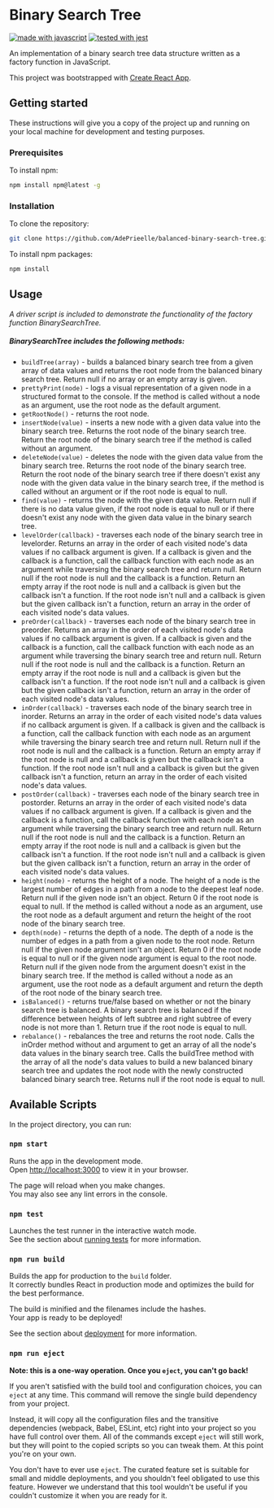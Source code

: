 # Binary Search Tree

[![made with javascript](https://img.shields.io/badge/made_with-javascript-f0db4f.svg?logo=javascript)](https://www.javascript.com)
[![tested with jest](https://img.shields.io/badge/tested_with-jest-99424f.svg?logo=jest)](https://github.com/facebook/jest)

An implementation of a binary search tree data structure written as a factory function in JavaScript.

This project was bootstrapped with [Create React App](https://github.com/facebook/create-react-app).

## Getting started

These instructions will give you a copy of the project up and running on your local machine for development and testing purposes.

### Prerequisites

To install npm:

```sh
npm install npm@latest -g
```

### Installation

To clone the repository:

```sh
git clone https://github.com/AdePrieelle/balanced-binary-search-tree.git
```

To install npm packages:

```sh
npm install
```

## Usage

_A driver script is included to demonstrate the functionality of the factory function BinarySearchTree._

##### BinarySearchTree includes the following methods:

- `buildTree(array)` - builds a balanced binary search tree from a given array of data values and returns the root node from the balanced binary search tree. Return null if no array or an empty array is given.
- `prettyPrint(node)` - logs a visual representation of a given node in a structured format to the console. If the method is called without a node as an argument, use the root node as the default argument.
- `getRootNode()` - returns the root node.
- `insertNode(value)` - inserts a new node with a given data value into the binary search tree. Returns the root node of the binary search tree. Return the root node of the binary search tree if the method is called without an argument.
- `deleteNode(value)` - deletes the node with the given data value from the binary search tree. Returns the root node of the binary search tree. Return the root node of the binary search tree if there doesn't exist any node with the given data value in the binary search tree, if the method is called without an argument or if the root node is equal to null.
- `find(value)` - returns the node with the given data value. Return null if there is no data value given, if the root node is equal to null or if there doesn't exist any node with the given data value in the binary search tree.
- `levelOrder(callback)` - traverses each node of the binary search tree in levelorder. Returns an array in the order of each visited node's data values if no callback argument is given. If a callback is given and the callback is a function, call the callback function with each node as an argument while traversing the binary search tree and return null. Return null if the root node is null and the callback is a function. Return an empty array if the root node is null and a callback is given but the callback isn't a function. If the root node isn't null and a callback is given but the given callback isn't a function, return an array in the order of each visited node's data values.
- `preOrder(callback)` - traverses each node of the binary search tree in preorder. Returns an array in the order of each visited node's data values if no callback argument is given. If a callback is given and the callback is a function, call the callback function with each node as an argument while traversing the binary search tree and return null. Return null if the root node is null and the callback is a function. Return an empty array if the root node is null and a callback is given but the callback isn't a function. If the root node isn't null and a callback is given but the given callback isn't a function, return an array in the order of each visited node's data values.
- `inOrder(callback)` - traverses each node of the binary search tree in inorder. Returns an array in the order of each visited node's data values if no callback argument is given. If a callback is given and the callback is a function, call the callback function with each node as an argument while traversing the binary search tree and return null. Return null if the root node is null and the callback is a function. Return an empty array if the root node is null and a callback is given but the callback isn't a function. If the root node isn't null and a callback is given but the given callback isn't a function, return an array in the order of each visited node's data values.
- `postOrder(callback)` - traverses each node of the binary search tree in postorder. Returns an array in the order of each visited node's data values if no callback argument is given. If a callback is given and the callback is a function, call the callback function with each node as an argument while traversing the binary search tree and return null. Return null if the root node is null and the callback is a function. Return an empty array if the root node is null and a callback is given but the callback isn't a function. If the root node isn't null and a callback is given but the given callback isn't a function, return an array in the order of each visited node's data values.
- `height(node)` - returns the height of a node. The height of a node is the largest number of edges in a path from a node to the deepest leaf node. Return null if the given node isn't an object. Return 0 if the root node is equal to null. If the method is called without a node as an argument, use the root node as a default argument and return the height of the root node of the binary search tree.
- `depth(node)` - returns the depth of a node. The depth of a node is the number of edges in a path from a given node to the root node. Return null if the given node argument isn't an object. Return 0 if the root node is equal to null or if the given node argument is equal to the root node. Return null if the given node from the argument doesn't exist in the binary search tree. If the method is called without a node as an argument, use the root node as a default argument and return the depth of the root node of the binary search tree.
- `isBalanced()` - returns true/false based on whether or not the binary search tree is balanced. A binary search tree is balanced if the difference between heights of left subtree and right subtree of every node is not more than 1. Return true if the root node is equal to null.
- `rebalance()` - rebalances the tree and returns the root node. Calls the inOrder method without and argument to get an array of all the node's data values in the binary search tree. Calls the buildTree method with the array of all the node's data values to build a new balanced binary search tree and updates the root node with the newly constructed balanced binary search tree. Returns null if the root node is equal to null.

## Available Scripts

In the project directory, you can run:

### `npm start`

Runs the app in the development mode.\
Open [http://localhost:3000](http://localhost:3000) to view it in your browser.

The page will reload when you make changes.\
You may also see any lint errors in the console.

### `npm test`

Launches the test runner in the interactive watch mode.\
See the section about [running tests](https://facebook.github.io/create-react-app/docs/running-tests) for more information.

### `npm run build`

Builds the app for production to the `build` folder.\
It correctly bundles React in production mode and optimizes the build for the best performance.

The build is minified and the filenames include the hashes.\
Your app is ready to be deployed!

See the section about [deployment](https://facebook.github.io/create-react-app/docs/deployment) for more information.

### `npm run eject`

**Note: this is a one-way operation. Once you `eject`, you can't go back!**

If you aren't satisfied with the build tool and configuration choices, you can `eject` at any time. This command will remove the single build dependency from your project.

Instead, it will copy all the configuration files and the transitive dependencies (webpack, Babel, ESLint, etc) right into your project so you have full control over them. All of the commands except `eject` will still work, but they will point to the copied scripts so you can tweak them. At this point you're on your own.

You don't have to ever use `eject`. The curated feature set is suitable for small and middle deployments, and you shouldn't feel obligated to use this feature. However we understand that this tool wouldn't be useful if you couldn't customize it when you are ready for it.
